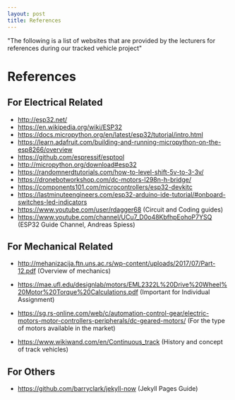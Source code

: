 ```yaml
---
layout: post
title: References 
---
```


"The following is a list of websites that are provided by the lecturers for references during our tracked vehicle project"

# References

## For Electrical Related

* http://esp32.net/
* https://en.wikipedia.org/wiki/ESP32
* https://docs.micropython.org/en/latest/esp32/tutorial/intro.html
* https://learn.adafruit.com/building-and-running-micropython-on-the-esp8266/overview
* https://github.com/espressif/esptool
* http://micropython.org/download#esp32
* https://randomnerdtutorials.com/how-to-level-shift-5v-to-3-3v/
* https://dronebotworkshop.com/dc-motors-l298n-h-bridge/
* https://components101.com/microcontrollers/esp32-devkitc
*  https://lastminuteengineers.com/esp32-arduino-ide-tutorial/#onboard-switches-led-indicators 
*   https://www.youtube.com/user/rdagger68  (Circuit and Coding guides)
*   https://www.youtube.com/channel/UCu7_D0o48KbfhpEohoP7YSQ  (ESP32 Guide Channel, Andreas Spiess)

## For Mechanical Related

* http://mehanizacija.ftn.uns.ac.rs/wp-content/uploads/2017/07/Part-12.pdf (Overview of mechanics)

* https://mae.ufl.edu/designlab/motors/EML2322L%20Drive%20Wheel%20Motor%20Torque%20Calculations.pdf 
(Important for Individual Assignment)

* https://sg.rs-online.com/web/c/automation-control-gear/electric-motors-motor-controllers-peripherals/dc-geared-motors/ (For the type of motors available in the market)

* https://www.wikiwand.com/en/Continuous_track (History and concept of track vehicles)

## For Others

* https://github.com/barryclark/jekyll-now (Jekyll Pages Guide)